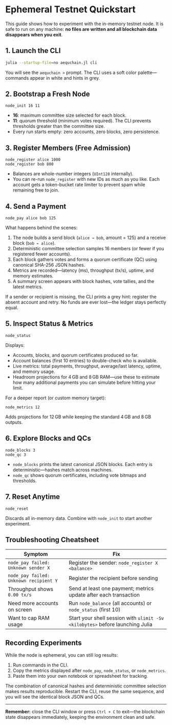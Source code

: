 # Ephemeral Testnet Quickstart

This guide shows how to experiment with the in-memory testnet node. It is safe to run on any machine: **no files are written and all blockchain data disappears when you exit**.

## 1. Launch the CLI

```bash
julia --startup-file=no aequchain.jl cli
```

You will see the `aequchain >` prompt. The CLI uses a soft color palette—commands appear in white and hints in grey.

## 2. Bootstrap a Fresh Node

```text
node_init 16 11
```

- **16**: maximum committee size selected for each block.
- **11**: quorum threshold (minimum votes required). The CLI prevents thresholds greater than the committee size.
- Every run starts empty: zero accounts, zero blocks, zero persistence.

## 3. Register Members (Free Admission)

```text
node_register alice 1000
node_register bob 800
```

- Balances are whole-number integers (`UInt128` internally).
- You can re-run `node_register` with new IDs as much as you like. Each account gets a token-bucket rate limiter to prevent spam while remaining free to join.

## 4. Send a Payment

```text
node_pay alice bob 125
```

What happens behind the scenes:

1. The node builds a send block (`alice → bob`, amount = 125) and a receive block (`bob ← alice`).
2. Deterministic committee selection samples 16 members (or fewer if you registered fewer accounts).
3. Each block gathers votes and forms a quorum certificate (QC) using canonical SHA-256 JSON hashes.
4. Metrics are recorded—latency (ms), throughput (tx/s), uptime, and memory estimates.
5. A summary screen appears with block hashes, vote tallies, and the latest metrics.

If a sender or recipient is missing, the CLI prints a grey hint: register the absent account and retry. No funds are ever lost—the ledger stays perfectly equal.

## 5. Inspect Status & Metrics

```text
node_status
```

Displays:

- Accounts, blocks, and quorum certificates produced so far.
- Account balances (first 10 entries) to double-check who is available.
- Live metrics: total payments, throughput, average/last latency, uptime, and memory usage.
- Headroom projections for 4 GB and 8 GB RAM—use these to estimate how many additional payments you can simulate before hitting your limit.

For a deeper report (or custom memory target):

```text
node_metrics 12
```

Adds projections for 12 GB while keeping the standard 4 GB and 8 GB outputs.

## 6. Explore Blocks and QCs

```text
node_blocks 3
node_qc 3
```

- `node_blocks` prints the latest canonical JSON blocks. Each entry is deterministic—hashes match across machines.
- `node_qc` shows quorum certificates, including vote bitmaps and thresholds.

## 7. Reset Anytime

```text
node_reset
```

Discards all in-memory data. Combine with `node_init` to start another experiment.

## Troubleshooting Cheatsheet

| Symptom | Fix |
| --- | --- |
| `node_pay failed: Unknown sender X` | Register the sender: `node_register X <balance>` |
| `node_pay failed: Unknown recipient Y` | Register the recipient before sending |
| Throughput shows `0.00 tx/s` | Send at least one payment; metrics update after each transaction |
| Need more accounts on screen | Run `node_balance` (all accounts) or `node_status` (first 10) |
| Want to cap RAM usage | Start your shell session with `ulimit -Sv <kilobytes>` before launching Julia |

## Recording Experiments

While the node is ephemeral, you can still log results:

1. Run commands in the CLI.
2. Copy the metrics displayed after `node_pay`, `node_status`, or `node_metrics`.
3. Paste them into your own notebook or spreadsheet for tracking.

The combination of canonical hashes and deterministic committee selection makes results reproducible. Restart the CLI, reuse the same sequence, and you will see the identical block JSON and QCs.

---

**Remember:** close the CLI window or press `Ctrl + C` to exit—the blockchain state disappears immediately, keeping the environment clean and safe.
